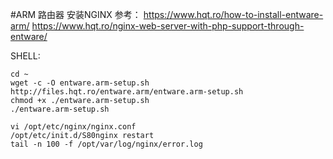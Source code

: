#ARM 路由器 安装NGINX
参考：
https://www.hqt.ro/how-to-install-entware-arm/
https://www.hqt.ro/nginx-web-server-with-php-support-through-entware/

SHELL:

```
cd ~
wget -c -O entware.arm-setup.sh http://files.hqt.ro/entware.arm/entware.arm-setup.sh
chmod +x ./entware.arm-setup.sh
./entware.arm-setup.sh

vi /opt/etc/nginx/nginx.conf
/opt/etc/init.d/S80nginx restart
tail -n 100 -f /opt/var/log/nginx/error.log
```

